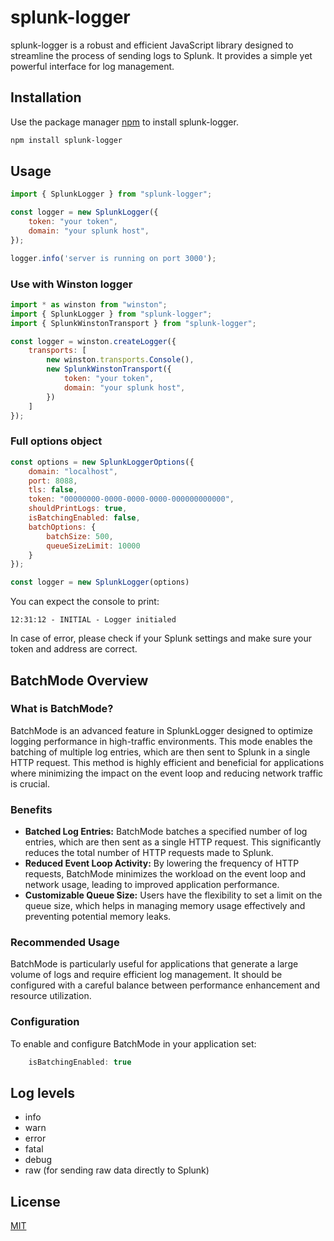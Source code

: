 
# splunk-logger
  
splunk-logger is a robust and efficient JavaScript library designed to streamline the process of sending logs to Splunk. It provides a simple yet powerful interface for log management.
  

## Installation

  

Use the package manager [npm](https://www.npmjs.com/package/splunk-logger) to install splunk-logger.

  
```bash
npm install splunk-logger
```


## Usage

  
```js
import { SplunkLogger } from "splunk-logger";

const logger = new SplunkLogger({
    token: "your token",
    domain: "your splunk host",
});

logger.info('server is running on port 3000');
```

### Use with Winston logger
```js
import * as winston from "winston";
import { SplunkLogger } from "splunk-logger";
import { SplunkWinstonTransport } from "splunk-logger";

const logger = winston.createLogger({
    transports: [
        new winston.transports.Console(),
        new SplunkWinstonTransport({
            token: "your token",
            domain: "your splunk host",
        })
    ]
});
```

### Full options object
```js
const options = new SplunkLoggerOptions({
    domain: "localhost",
    port: 8088,
    tls: false,
    token: "00000000-0000-0000-0000-000000000000",
    shouldPrintLogs: true,
    isBatchingEnabled: false,
    batchOptions: {
        batchSize: 500, 
        queueSizeLimit: 10000 
    }
});

const logger = new SplunkLogger(options)
```
You can expect the console to print:
```
12:31:12 - INITIAL - Logger initialed
```
In case of error, please check if your Splunk settings and make sure your token and address are correct.



## BatchMode Overview

### What is BatchMode?

BatchMode is an advanced feature in SplunkLogger designed to optimize logging performance in high-traffic environments. This mode enables the batching of multiple log entries, which are then sent to Splunk in a single HTTP request. This method is highly efficient and beneficial for applications where minimizing the impact on the event loop and reducing network traffic is crucial.

### Benefits

- **Batched Log Entries:** BatchMode batches a specified number of log entries, which are then sent as a single HTTP request. This significantly reduces the total number of HTTP requests made to Splunk.
- **Reduced Event Loop Activity:** By lowering the frequency of HTTP requests, BatchMode minimizes the workload on the event loop and network usage, leading to improved application performance.
- **Customizable Queue Size:** Users have the flexibility to set a limit on the queue size, which helps in managing memory usage effectively and preventing potential memory leaks.


### Recommended Usage

BatchMode is particularly useful for applications that generate a large volume of logs and require efficient log management. It should be configured with a careful balance between performance enhancement and resource utilization. 

### Configuration

To enable and configure BatchMode in your application set:
```js
    isBatchingEnabled: true
```

## Log levels

 - info
 - warn
 - error
 - fatal
 - debug
 - raw (for sending raw data directly to Splunk)

## License

[MIT](https://choosealicense.com/licenses/mit/)